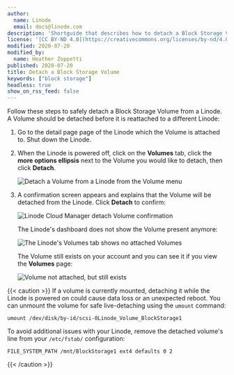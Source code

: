 ```yaml
---
author:
  name: Linode
  email: docs@linode.com
description: 'Shortguide that describes how to detach a Block Storage Volume from a Linode to prepare it to move to a different Linode.'
license: '[CC BY-ND 4.0](https://creativecommons.org/licenses/by-nd/4.0)'
modified: 2020-07-20
modified_by:
  name: Heather Zoppetti
published: 2020-07-20
title: Detach a Block Storage Volume
keywords: ["block storage"]
headless: true
show_on_rss_feed: false
---
```


Follow these steps to safely detach a Block Storage Volume from a Linode. A Volume should be detached before it is reattached to a different Linode:

1.  Go to the detail page page of the Linode which the Volume is attached to. Shut down the Linode.

1.  When the Linode is powered off, click on the **Volumes** tab, click the **more options ellipsis** next to the Volume you would like to detach, then click **Detach**.

    ![Detach a Volume from a Linode from the Volume menu](bs-cloud-detach-volume.png "Detach a Volume from a Linode from the Volume menu")

1.  A confirmation screen appears and explains that the Volume will be detached from the Linode. Click **Detach** to confirm:

    ![Linode Cloud Manager detach Volume confirmation](bs-cloud-detach-volume-confirm.png "Linode Cloud Manager detach Volume confirmation")

    The Linode's dashboard does not show the Volume present anymore:

    ![The Linode's Volumes tab shows no attached Volumes](bs-cloud-add-volume-to-linode-small.png "The Linode's Volumes tab shows no attached Volumes")

    The Volume still exists on your account and you can see it if you view the **Volumes** page:

    ![Volume not attached, but still exists](bs-cloud-volume-detached-but-still-available.png "Volume not attached, but still exists")

{{< caution >}}
If a volume is currently mounted, detaching it while the Linode is powered on could cause data loss or an unexpected reboot. You can unmount the volume for safe live-detaching using the `umount` command:

    umount /dev/disk/by-id/scsi-0Linode_Volume_BlockStorage1

To avoid additional issues with your Linode, remove the detached volume's line from your `/etc/fstab/` configuration:

`FILE_SYSTEM_PATH /mnt/BlockStorage1 ext4 defaults 0 2`

{{< /caution >}}
